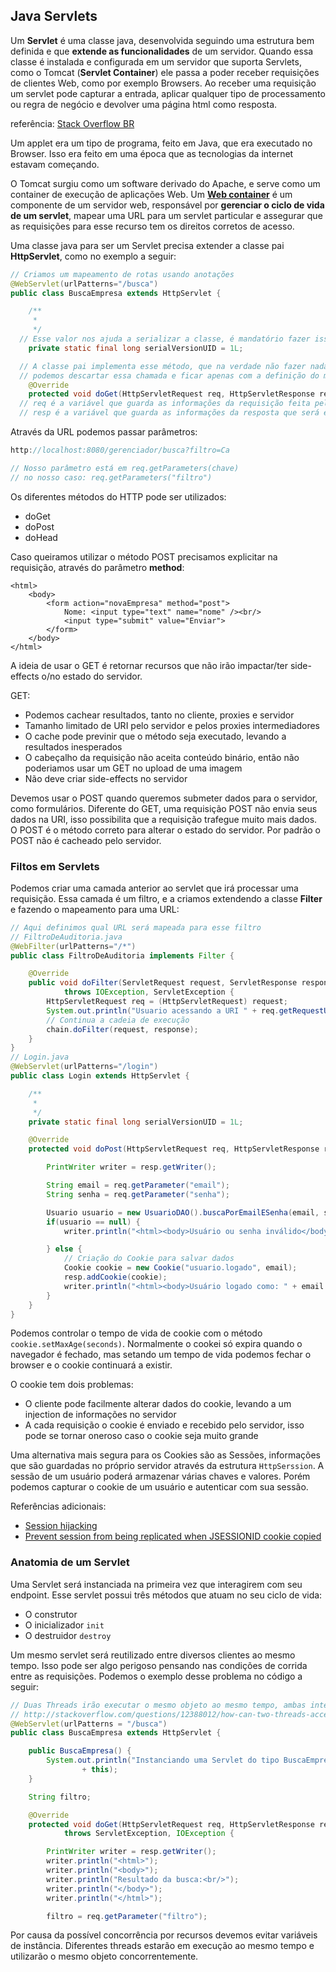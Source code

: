 ## Java Servlets

Um **Servlet** é uma classe java, desenvolvida seguindo uma estrutura bem definida e que **extende as funcionalidades** de um servidor. Quando essa classe é instalada e configurada em um servidor que suporta Servlets, como o Tomcat (**Servlet Container**) ele passa a poder receber requisições de clientes Web, como por exemplo Browsers. Ao receber uma requisição um servlet pode capturar a entrada, aplicar qualquer tipo de processamento ou regra de negócio e devolver uma página html como resposta.

referência: [Stack Overflow BR](http://pt.stackoverflow.com/questions/91620/o-que-%C3%A9-um-servlet-e-para-que-serve)

Um applet era um tipo de programa, feito em Java, que era executado no Browser. Isso era feito em uma época que as tecnologias da internet estavam começando.

O Tomcat surgiu como um software derivado do Apache, e serve como um container de execução de aplicações Web. Um [**Web container**](https://en.wikipedia.org/wiki/Web_container) é um componente de um servidor web, responsável por **gerenciar o ciclo de vida de um servlet**, mapear uma URL para um servlet particular e assegurar que as requisições para esse recurso tem os direitos corretos de acesso.

Uma classe java para ser um Servlet precisa extender a classe pai **HttpServlet**, como no exemplo a seguir:

```java
// Criamos um mapeamento de rotas usando anotações
@WebServlet(urlPatterns="/busca")
public class BuscaEmpresa extends HttpServlet {

	/**
	 *
	 */
  // Esse valor nos ajuda a serializar a classe, é mandatório fazer isso. O eclipse pode gerar ele para nós
	private static final long serialVersionUID = 1L;

  // A classe pai implementa esse método, que na verdade não fazer nada de mais. O eclipse na sobrescrita desse método irá adicionar a chamada para o pai com um 'super',
  // podemos descartar essa chamada e ficar apenas com a definição do método escrito por nós
	@Override
	protected void doGet(HttpServletRequest req, HttpServletResponse resp) throws ServletException, IOException { ... }
  // req é a variável que guarda as informações da requisição feita pelo usuário
  // resp é a variável que guarda as informações da resposta que será enviada para o usuário
```

Através da URL podemos passar parâmetros:

```java
http://localhost:8080/gerenciador/busca?filtro=Ca

// Nosso parâmetro está em req.getParameters(chave)
// no nosso caso: req.getParameters("filtro")
```

Os diferentes métodos do HTTP pode ser utilizados:

- doGet
- doPost
- doHead

Caso queiramos utilizar o método POST precisamos explicitar na requisição, através do parâmetro **method**:

```
<html>
	<body>
		<form action="novaEmpresa" method="post">
			Nome: <input type="text" name="nome" /><br/>
			<input type="submit" value="Enviar">
		</form>
	</body>
</html>
```

A ideia de usar o GET é retornar recursos que não irão impactar/ter side-effects o/no estado do servidor.

GET:
- Podemos cachear resultados, tanto no cliente, proxies e servidor
- Tamanho limitado de URI pelo servidor e pelos proxies intermediadores
- O cache pode previnir que o método seja executado, levando a resultados inesperados
- O cabeçalho da requisição não aceita conteúdo binário, então não poderiamos usar um GET no upload de uma imagem
- Não deve criar side-effects no servidor

Devemos usar o POST quando queremos submeter dados para o servidor, como formulários.  Diferente do GET, uma requisição POST não envia seus dados na URI, isso possibilita que a requisição trafegue muito mais dados. O POST é o método correto para alterar o estado do servidor. Por padrão o POST não é cacheado pelo servidor.

### Filtos em Servlets

Podemos criar uma camada anterior ao servlet que irá processar uma requisição. Essa camada é um filtro, e a criamos extendendo a classe **Filter** e fazendo o mapeamento para uma URL:

```java
// Aqui definimos qual URL será mapeada para esse filtro
// FiltroDeAuditoria.java
@WebFilter(urlPatterns="/*")
public class FiltroDeAuditoria implements Filter {

	@Override
	public void doFilter(ServletRequest request, ServletResponse response, FilterChain chain)
			throws IOException, ServletException {
		HttpServletRequest req = (HttpServletRequest) request;
		System.out.println("Usuario acessando a URI " + req.getRequestURI());
		// Continua a cadeia de execução
		chain.doFilter(request, response);
	}
}
// Login.java
@WebServlet(urlPatterns="/login")
public class Login extends HttpServlet {

	/**
	 *
	 */
	private static final long serialVersionUID = 1L;

	@Override
	protected void doPost(HttpServletRequest req, HttpServletResponse resp) throws ServletException, IOException {

		PrintWriter writer = resp.getWriter();

		String email = req.getParameter("email");
		String senha = req.getParameter("senha");

		Usuario usuario = new UsuarioDAO().buscaPorEmailESenha(email, senha);
		if(usuario == null) {
			writer.println("<html><body>Usuário ou senha inválido</body></html>");

		} else {
			// Criação do Cookie para salvar dados
			Cookie cookie = new Cookie("usuario.logado", email);
			resp.addCookie(cookie);
			writer.println("<html><body>Usuário logado como: " + email +"</body></html>");
		}
	}
}
```

Podemos controlar o tempo de vida de cookie com o método `cookie.setMaxAge(seconds)`. Normalmente o cookei só expira quando o navegador é fechado, mas setando um tempo de vida podemos fechar o browser e o cookie continuará a existir.

O cookie tem dois problemas:
- O cliente pode facilmente alterar dados do cookie, levando a um injection de informações no servidor
- A cada requisição o cookie é enviado e recebido pelo servidor, isso pode se tornar oneroso caso o cookie seja muito grande

Uma alternativa mais segura para os Cookies são as Sessões, informações que são guardadas no próprio servidor através da estrutura `HttpSerssion`. A sessão de um usuário poderá armazenar várias chaves e valores. Porém podemos capturar o cookie de um usuário e autenticar com sua sessão.

Referências adicionais:
- [Session hijacking](https://en.wikipedia.org/wiki/Session_hijacking)
- [Prevent session from being replicated when JSESSIONID cookie copied](http://stackoverflow.com/questions/35579283/prevent-session-from-being-replicated-when-jsessionid-cookie-copied)

### Anatomia de um Servlet

Uma Servlet será instanciada na primeira vez que interagirem com seu endpoint. Esse servlet possui três métodos que atuam no seu ciclo de vida:
- O construtor
- O inicializador `init`
- O destruidor `destroy`

Um mesmo servlet será reutilizado entre diversos clientes ao mesmo tempo. Isso pode ser algo perigoso pensando nas condições de corrida entre as requisições. Podemos o exemplo desse problema no código a seguir:

```java
// Duas Threads irão executar o mesmo objeto ao mesmo tempo, ambas interagirão com a variáveil filtro e existirá uma disputa entre elas
// http://stackoverflow.com/questions/12388012/how-can-two-threads-accessing-two-methods-of-the-same-object-one-after-another-i
@WebServlet(urlPatterns = "/busca")
public class BuscaEmpresa extends HttpServlet {

    public BuscaEmpresa() {
        System.out.println("Instanciando uma Servlet do tipo BuscaEmpresa "
                + this);
    }

    String filtro;

    @Override
    protected void doGet(HttpServletRequest req, HttpServletResponse resp)
            throws ServletException, IOException {

        PrintWriter writer = resp.getWriter();
        writer.println("<html>");
        writer.println("<body>");
        writer.println("Resultado da busca:<br/>");
        writer.println("</body>");
        writer.println("</html>");

        filtro = req.getParameter("filtro");
```

Por causa da possível concorrência por recursos devemos evitar variáveis de instância. Diferentes threads estarão em execução ao mesmo tempo e utilizarão o mesmo objeto concorrentemente.
